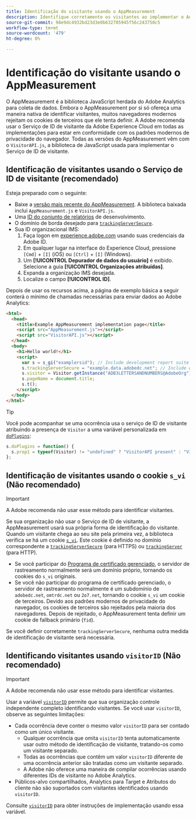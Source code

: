 ```yaml
---
title: Identificação do visitante usando o AppMeasurement
description: Identifique corretamente os visitantes ao implementar o Adobe Analytics usando o AppMeasurement.
source-git-commit: 98e9dc4932bd23d3e0b632705945f56c243750c5
workflow-type: tm+mt
source-wordcount: '479'
ht-degree: 0%

---
```


# Identificação do visitante usando o AppMeasurement

O AppMeasurement é a biblioteca JavaScript herdada do Adobe Analytics para coleta de dados. Embora o AppMeasurement por si só ofereça uma maneira nativa de identificar visitantes, muitos navegadores modernos rejeitam os cookies de terceiros que ele tenta definir. A Adobe recomenda usar o Serviço de ID de visitante da Adobe Experience Cloud em todas as implementações para estar em conformidade com os padrões modernos de privacidade do navegador. Todas as versões do AppMeasurement vêm com o `VisitorAPI.js`, a biblioteca de JavaScript usada para implementar o Serviço de ID de visitante.

## Identificação de visitantes usando o Serviço de ID de visitante (recomendado)

Esteja preparado com o seguinte:

* Baixe a [versão mais recente do AppMeasurement](https://github.com/adobe/appmeasurement). A biblioteca baixada inclui `AppMeasurement.js` e `VisitorAPI.js`.
* Uma [ID do conjunto de relatórios](/help/admin/tools/manage-rs/new-rs/new-report-suite.md) de desenvolvimento.
* O domínio de borda desejado para [`trackingServerSecure`](/help/implement/vars/config-vars/trackingserversecure.md).
* Sua ID organizacional IMS:
   1. Faça logon em [experience.adobe.com](https://experience.adobe.com) usando suas credenciais da Adobe ID.
   1. Em qualquer lugar na interface do Experience Cloud, pressione `[Cmd]` + `[I]` (iOS) ou `[Ctrl]` + `[I]` (Windows).
   1. Um **[!UICONTROL Depurador de dados do usuário]** é exibido. Selecione a guia **[!UICONTROL Organizações atribuídas]**.
   1. Expanda a organização IMS desejada.
   1. Localize o campo **[!UICONTROL ID]**.

Depois de usar os recursos acima, a página de exemplo básica a seguir conterá o mínimo de chamadas necessárias para enviar dados ao Adobe Analytics:

```html
<html>
  <head>
    <title>Example AppMeasurement implementation page</title>
    <script src="AppMeasurement.js"></script>
    <script src="VisitorAPI.js"></script>
  </head>
  <body>
    <h1>Hello world!</h1>
    <script>
      var s = s_gi("examplersid"); // Include development report suite ID here
      s.trackingServerSecure = "example.data.adobedc.net"; // Include edge domain here
      s.visitor = Visitor.getInstance("ADB3LETTERSANDNUMBERS@AdobeOrg"); // Include IMS org ID here
      s.pageName = document.title;
      s.t();
    </script>
  </body>
</html>
```

>[!TIP]
>
>Você pode acompanhar se uma ocorrência usa o serviço de ID de visitante atribuindo a presença de `Visitor` a uma variável personalizada em [`doPlugins`](/help/implement/vars/functions/doplugins.md):
>
>```js
>s.doPlugins = function() {
>   s.prop1 = typeof(Visitor) != "undefined" ? "VisitorAPI present" : "VisitorAPI missing";
>};
>```

## Identificação de visitantes usando o cookie `s_vi` (Não recomendado)

>[!IMPORTANT]
>
>A Adobe recomenda não usar esse método para identificar visitantes.

Se sua organização não usar o Serviço de ID de visitante, a AppMeasurement usará sua própria forma de identificação do visitante. Quando um visitante chega ao seu site pela primeira vez, a biblioteca verifica se há um cookie [`s_vi`](https://experienceleague.adobe.com/en/docs/core-services/interface/data-collection/cookies/analytics). Este cookie é definido no domínio correspondente a [`trackingServerSecure`](/help/implement/vars/config-vars/trackingserversecure.md) (para HTTPS) ou [`trackingServer`](/help/implement/vars/config-vars/trackingserver.md) (para HTTP).

* Se você participar do [Programa de certificado gerenciado](https://experienceleague.adobe.com/en/docs/core-services/interface/data-collection/adobe-managed-cert), o servidor de rastreamento normalmente será um domínio próprio, tornando os cookies do `s_vi` originais.
* Se você não participar do programa de certificado gerenciado, o servidor de rastreamento normalmente é um subdomínio de `adobedc.net`, `omtrdc.net` ou `2o7.net`, tornando o cookie `s_vi` um cookie de terceiros. Devido aos padrões modernos de privacidade do navegador, os cookies de terceiros são rejeitados pela maioria dos navegadores. Depois de rejeitado, o AppMeasurement tenta definir um cookie de fallback primário (`fid`).

Se você definir corretamente `trackingServerSecure`, nenhuma outra medida de identificação de visitante será necessária.

## Identificando visitantes usando `visitorID` (Não recomendado)

>[!IMPORTANT]
>
>A Adobe recomenda não usar esse método para identificar visitantes.

Usar a variável [`visitorID`](/help/implement/vars/config-vars/visitorid.md) permite que sua organização controle independente completo identificando visitantes. Se você usar `visitorID`, observe as seguintes limitações:

* Cada ocorrência deve conter o mesmo valor `visitorID` para ser contado como um único visitante.
   * Qualquer ocorrência que omita `visitorID` tenta automaticamente usar outro método de identificação de visitante, tratando-os como um visitante separado.
   * Todas as ocorrências que contêm um valor `visitorID` diferente de uma ocorrência anterior são tratadas como um visitante separado.
   * A Adobe não oferece uma maneira de compilar ocorrências usando diferentes IDs de visitante no Adobe Analytics.
* Públicos-alvo compartilhados, Analytics para Target e Atributos do cliente não são suportados com visitantes identificados usando `visitorID`.

Consulte [`visitorID`](/help/implement/vars/config-vars/visitorid.md) para obter instruções de implementação usando essa variável.
